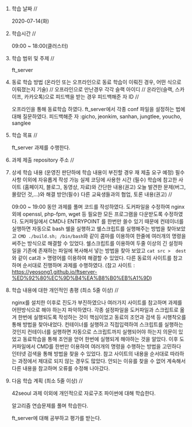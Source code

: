 1. 학습 날짜 // 

    2020-07-14(화)
 
2. 학습시간 // 

    09:00 ~ 18:00(클러스터)

3. 학습 범위 및 주제 // 
    
    ft_server

4. 동료 학습 방법 (온라인 또는 오프라인으로 동료 학습이 이뤄진 경우, 어떤 식으로 이뤄졌는지 기술) // 오프라인으로 만난경우 각각 슬랙 아이디 // 온라인(슬랙, 스카이프, 카카오톡)으로 피드백을 받는 경우 피드백해준 자 ID // 

    오프라인을 통해 동료학습 하였다. ft_server에서 각종 conf 파일을 설정하는 법에 대해 질문하였다. 피드백해준 자 :gicho, jeonkim, sanhan, jungtlee, youcho, sanglee

5. 학습 목표 //

    ft_server 과제를 수행한다.
    
6. 과제 제출 repository 주소 // 
    
    
    
7. 상세 학습 내용 (운영진 판단하에 학습 내용이 부진할 경우 재 제출 요구 예정) 필수사항 이외에 자유롭게 작성 가능 실제 코딩에 사용한 시간 (필수) 학습에 참고한 사이트 (홈페이지, 블로그, 동영상, 자료)와 간단한 내용(권고) 오늘 발견한 문제(버그, 몰랐던 것,...)와 해결 방안(필수) 다른 교육생들과의 협업, 토론 내용(권고) //
    
    09:00 ~ 19:00 동안 과제를 풀며 코드를 작성하였다.
    도커파일을 수정하여 nginx외에 openssl, php-fpm, wget 등 필요한 모든 프로그램을 다운받도록 수정하였다. 도커파일에서 CMD나 ENTRYPOINT 를 한번만 쓸수 있기 때문에 컨테이너를 실행하면 자동으로 bash 쉘을 실행하고 쉘스크립트를 실행해주는 방법을 찾아보았고 `CMD ./build.sh; /bin/bash`와 같이 콤마를 이용하여 한줄에 여러개의 명령을 써주는 방식으로 해결할 수 있었다. 쉘스크립트를 이용하여 두줄 이상의 긴 설정파일을 기존에 존재하는 파일에 복사해서 넣는 방법을 찾아 보았고 `cat src >  dest` 와 같이 cat과 > 명령어를 이용하여 해결할 수 있었다. 다른 동료의 사이트를 참고하며 순서대로 진행하며 과제를 수행하였다. (참고 사이트 : https://yeosong1.github.io/ftserver-%ED%92%80%EC%9D%B4%EA%B8%B0%EB%A1%9D)
    
8. 학습 내용에 대한 개인적인 총평 (최소 5줄 이상) //

    nginx를 설치한 이후로 진도가 부진하였으나 여러가지 사이트를 참고하며 과제를 어떤방식으로 해야 하는지 파악하였다. 각종 설정파일을 도커파일과 스크립트로 옮겨 한번에 실행되도록 작성하는 것이 핵심이었고 동료의 조언과 검색 등 시행착오를 통해 방법을 찾아내었다. 컨테이너를 실행하고 직접입력하여 스크립트를 실행하는 것인지 컨테이너를 실행하면 자동으로 스크립트까지 실행되어야 하는지 의문이 있었고 동료학습을 통해 조언을 얻어 한번에 실행되게 해야하는 것을 알았다. 이후 도커파일에서 CMD를 한번만 이용하여 여러개의 명령을 수행하는 방법을 고민하다 인터넷 검색을 통해 방법을 찾을 수 있었다. 참고 사이트의 내용을 순서대로 따라하는 과정에서 제대로 되지 않는 경우도 많았다. 안되는 이유를 찾을 수 없어 계속해서 다른 내용을 참고하며 오류를 수정해 나아갔다.
   
9. 다음 학습 계획 (최소 5줄 이상) // 
    
    42seoul 과제 이외에 개인적으로 자료구조 파이썬에 대해 학습한다.
    
    알고리즘 연습문제를 풀며 학습한다.
    
    ft_server에 대해 공부하고 평가를 받는다.